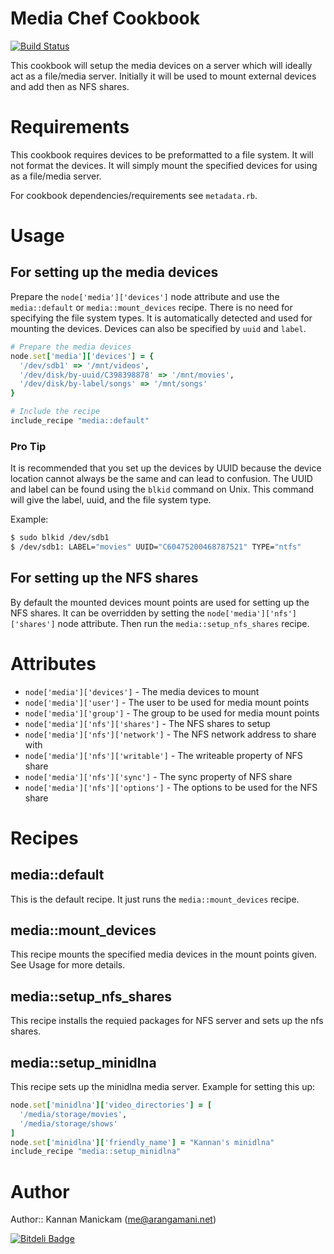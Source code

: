 # Media Chef Cookbook
[![Build Status](https://travis-ci.org/arangamani-cookbooks/media.png?branch=master)](https://travis-ci.org/arangamani-cookbooks/media)


This cookbook will setup the media devices on a server which will ideally act
as a file/media server. Initially it will be used to mount external devices and
add then as NFS shares.

# Requirements
This cookbook requires devices to be preformatted to a file system. It will not
format the devices. It will simply mount the specified devices for using as a
file/media server.

For cookbook dependencies/requirements see `metadata.rb`.

# Usage

## For setting up the media devices

Prepare the `node['media']['devices']` node attribute and use the
`media::default` or `media::mount_devices` recipe. There is no need for
specifying the file system types. It is automatically detected and used for
mounting the devices. Devices can also be specified by `uuid` and `label`.

```ruby
# Prepare the media devices
node.set['media']['devices'] = {
  '/dev/sdb1' => '/mnt/videos',
  '/dev/disk/by-uuid/C398398878' => '/mnt/movies',
  '/dev/disk/by-label/songs' => '/mnt/songs'
}

# Include the recipe
include_recipe "media::default"
```

### Pro Tip
It is recommended that you set up the devices by UUID because the device
location cannot always be the same and can lead to confusion. The UUID and
label can be found using the `blkid` command on Unix. This command will give
the label, uuid, and the file system type.

Example:
```bash
$ sudo blkid /dev/sdb1
$ /dev/sdb1: LABEL="movies" UUID="C60475200468787521" TYPE="ntfs"
```

## For setting up the NFS shares

By default the mounted devices mount points are used for setting up the NFS
shares. It can be overridden by setting the `node['media']['nfs']['shares']`
node attribute. Then run the `media::setup_nfs_shares` recipe.

# Attributes

* `node['media']['devices']` - The media devices to mount
* `node['media']['user']` - The user to be used for media mount points
* `node['media']['group']` - The group to be used for media mount points
* `node['media']['nfs']['shares']` - The NFS shares to setup
* `node['media']['nfs']['network']` - The NFS network address to share with
* `node['media']['nfs']['writable']` - The writeable property of NFS share
* `node['media']['nfs']['sync']` - The sync property of NFS share
* `node['media']['nfs']['options']` - The options to be used for the NFS share

# Recipes

## media::default
This is the default recipe. It just runs the `media::mount_devices` recipe.

## media::mount_devices
This recipe mounts the specified media devices in the mount points given. See
Usage for more details.

## media::setup_nfs_shares
This recipe installs the requied packages for NFS server and sets up the nfs
shares.

## media::setup_minidlna
This recipe sets up the minidlna media server. Example for setting this up:
```ruby
node.set['minidlna']['video_directories'] = [
  '/media/storage/movies',
  '/media/storage/shows'
]
node.set['minidlna']['friendly_name'] = "Kannan's minidlna"
include_recipe "media::setup_minidlna"
```

# Author

Author:: Kannan Manickam (<me@arangamani.net>)


[![Bitdeli Badge](https://d2weczhvl823v0.cloudfront.net/arangamani-cookbooks/media/trend.png)](https://bitdeli.com/free "Bitdeli Badge")

